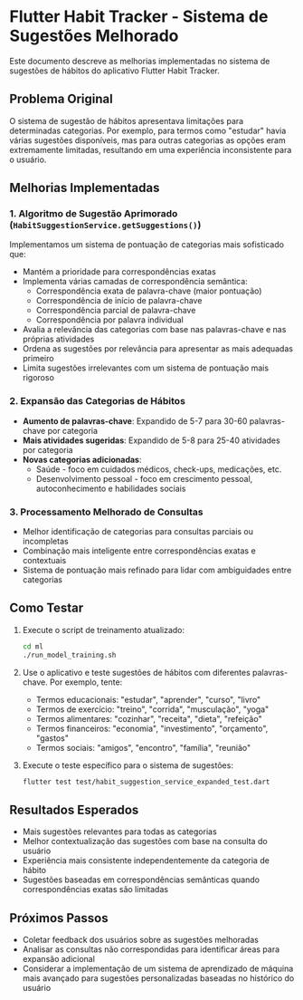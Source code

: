 # Flutter Habit Tracker - Sistema de Sugestões Melhorado

Este documento descreve as melhorias implementadas no sistema de sugestões de hábitos do aplicativo Flutter Habit Tracker.

## Problema Original

O sistema de sugestão de hábitos apresentava limitações para determinadas categorias. Por exemplo, para termos como "estudar" havia várias sugestões disponíveis, mas para outras categorias as opções eram extremamente limitadas, resultando em uma experiência inconsistente para o usuário.

## Melhorias Implementadas

### 1. Algoritmo de Sugestão Aprimorado (`HabitSuggestionService.getSuggestions()`)

Implementamos um sistema de pontuação de categorias mais sofisticado que:

- Mantém a prioridade para correspondências exatas
- Implementa várias camadas de correspondência semântica:
  - Correspondência exata de palavra-chave (maior pontuação)
  - Correspondência de início de palavra-chave
  - Correspondência parcial de palavra-chave
  - Correspondência por palavra individual
- Avalia a relevância das categorias com base nas palavras-chave e nas próprias atividades
- Ordena as sugestões por relevância para apresentar as mais adequadas primeiro
- Limita sugestões irrelevantes com um sistema de pontuação mais rigoroso

### 2. Expansão das Categorias de Hábitos

- **Aumento de palavras-chave**: Expandido de 5-7 para 30-60 palavras-chave por categoria
- **Mais atividades sugeridas**: Expandido de 5-8 para 25-40 atividades por categoria
- **Novas categorias adicionadas**:
  - Saúde - foco em cuidados médicos, check-ups, medicações, etc.
  - Desenvolvimento pessoal - foco em crescimento pessoal, autoconhecimento e habilidades sociais

### 3. Processamento Melhorado de Consultas

- Melhor identificação de categorias para consultas parciais ou incompletas
- Combinação mais inteligente entre correspondências exatas e contextuais
- Sistema de pontuação mais refinado para lidar com ambiguidades entre categorias

## Como Testar

1. Execute o script de treinamento atualizado:
   ```bash
   cd ml
   ./run_model_training.sh
   ```

2. Use o aplicativo e teste sugestões de hábitos com diferentes palavras-chave.
   Por exemplo, tente:
   - Termos educacionais: "estudar", "aprender", "curso", "livro"
   - Termos de exercício: "treino", "corrida", "musculação", "yoga"
   - Termos alimentares: "cozinhar", "receita", "dieta", "refeição"
   - Termos financeiros: "economia", "investimento", "orçamento", "gastos"
   - Termos sociais: "amigos", "encontro", "família", "reunião"

3. Execute o teste específico para o sistema de sugestões:
   ```bash
   flutter test test/habit_suggestion_service_expanded_test.dart
   ```

## Resultados Esperados

- Mais sugestões relevantes para todas as categorias
- Melhor contextualização das sugestões com base na consulta do usuário
- Experiência mais consistente independentemente da categoria de hábito
- Sugestões baseadas em correspondências semânticas quando correspondências exatas são limitadas

## Próximos Passos

- Coletar feedback dos usuários sobre as sugestões melhoradas
- Analisar as consultas não correspondidas para identificar áreas para expansão adicional
- Considerar a implementação de um sistema de aprendizado de máquina mais avançado para sugestões personalizadas baseadas no histórico do usuário
